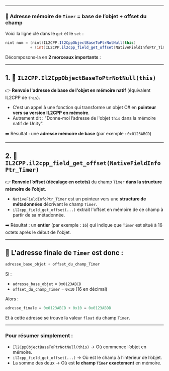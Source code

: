
---

### 📌 Adresse mémoire de `Timer` = base de l’objet + offset du champ

Voici la ligne clé dans le `get` et le `set` :

```csharp
nint num = (nint)IL2CPP.Il2CppObjectBaseToPtrNotNull(this) 
           + (int)IL2CPP.il2cpp_field_get_offset(NativeFieldInfoPtr_Timer);
```

Décomposons-la en **2 morceaux importants** :

---

## 1. 🔗 `IL2CPP.Il2CppObjectBaseToPtrNotNull(this)`

👉 **Renvoie l'adresse de base de l'objet en mémoire natif** (équivalent IL2CPP de `this`).

* C’est un appel à une fonction qui transforme un objet C# en **pointeur vers sa version IL2CPP en mémoire**.
* Autrement dit : "Donne-moi l’adresse de l'objet `this` dans la mémoire natif de Unity".

➡️ Résultat : une **adresse mémoire de base** (par exemple : `0x0123ABCD`)

---

## 2. 🧮 `IL2CPP.il2cpp_field_get_offset(NativeFieldInfoPtr_Timer)`

👉 **Renvoie l’offset (décalage en octets)** du champ `Timer` **dans la structure mémoire de l’objet**.

* `NativeFieldInfoPtr_Timer` est un pointeur vers une **structure de métadonnées** décrivant le champ `Timer`.
* `il2cpp_field_get_offset(...)` extrait l'offset en mémoire de ce champ à partir de sa métadonnée.

➡️ Résultat : un **entier** (par exemple : `16`) qui indique que `Timer` est situé à 16 octets après le début de l'objet.

---

## 🧠 L'adresse finale de `Timer` est donc :

```csharp
adresse_base_objet + offset_du_champ_Timer
```

Si :

* `adresse_base_objet` = `0x0123ABCD`
* `offset_du_champ_Timer` = `0x10` (16 en décimal)

Alors :

```csharp
adresse_finale = 0x0123ABCD + 0x10 = 0x0123ABDD
```

Et à cette adresse se trouve la valeur `float` du champ `Timer`.

---

### Pour résumer simplement :

* `Il2CppObjectBaseToPtrNotNull(this)` → Où commence l’objet en mémoire.
* `il2cpp_field_get_offset(...)` → Où est le champ à l’intérieur de l’objet.
* La somme des deux → Où est **le champ `Timer` exactement** en mémoire.
